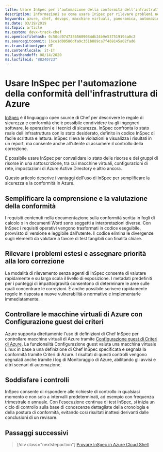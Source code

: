 ```yaml
---
title: Usare InSpec per l'automazione della conformità dell'infrastruttura di Azure
description: Informazioni su come usare InSpec per rilevare problemi nelle distribuzioni di Azure
keywords: azure, chef, devops, macchine virtuali, panoramica, automazione, inspec
ms.date: 03/19/2019
ms.topic: article
ms.custom: devx-track-chef
ms.openlocfilehash: 0c50cd07473565609084db24b9e537519194a0c2
ms.sourcegitcommit: 16ce1d00586dfa9c351b889ca7f469145a02fad6
ms.translationtype: HT
ms.contentlocale: it-IT
ms.lasthandoff: 08/14/2020
ms.locfileid: "88240723"
---
```

# <a name="use-inspec-for-compliance-automation-of-your-azure-infrastructure"></a>Usare InSpec per l'automazione della conformità dell'infrastruttura di Azure

[InSpec](https://www.chef.io/inspec/) è il linguaggio open source di Chef per descrivere le regole di sicurezza e conformità che è possibile condividere tra gli ingegneri software, le operazioni e i tecnici di sicurezza. InSpec confronta lo stato reale dell'infrastruttura con lo stato desiderato, definito in codice InSpec di facile scrittura e lettura. InSpec rileva le violazioni e visualizza i risultati in un report, ma consente anche all'utente di assumere il controllo della correzione.

È possibile usare InSpec per convalidare lo stato delle risorse e dei gruppi di risorse in una sottoscrizione, tra cui macchine virtuali, configurazioni di rete, impostazioni di Azure Active Directory e altro ancora.

Questo articolo descrive i vantaggi dell'uso di InSpec per semplificare la sicurezza e la conformità in Azure.

## <a name="make-compliance-easy-to-understand-and-assess"></a>Semplificare la comprensione e la valutazione della conformità

I requisiti contenuti nella documentazione sulla conformità scritta in fogli di calcolo o in documenti Word sono soggetti a interpretazioni diverse. Con InSpec i requisiti operativi vengono trasformati in codice eseguibile, provvisto di versione e leggibile dall'utente. Il codice elimina le divergenze sugli elementi da valutare a favore di test tangibili con finalità chiare.

## <a name="detect-fleet-wide-issues-and-prioritize-their-remediation"></a>Rilevare i problemi estesi e assegnare priorità alla loro correzione

La modalità di rilevamento senza agenti di InSpec consente di valutare rapidamente e su larga scala il livello di esposizione. I metadati predefiniti per i punteggi di impatto/gravità consentono di determinare le aree sulle quali concentrare le correzioni. È anche possibile scrivere rapidamente regole in risposta a nuove vulnerabilità o normative e implementarle immediatamente.

## <a name="audit-azure-virtual-machines-with-policy-guest-configuration"></a>Controllare le macchine virtuali di Azure con Configurazione guest dei criteri

Azure supporta direttamente l'uso di definizioni di Chef InSpec per controllare macchine virtuali di Azure tramite [Configurazione guest di Criteri di Azure](https://docs.microsoft.com/azure/governance/policy/concepts/guest-configuration). La funzionalità Configurazione guest valuta una macchina virtuale Linux in base a una definizione di Chef InSpec specificata e segnala la conformità tramite Criteri di Azure. I risultati di questi controlli vengono segnalati anche tramite i log di Monitoraggio di Azure, abilitando gli avvisi e altri scenari di automazione.

## <a name="satisfy-audits"></a>Soddisfare i controlli

InSpec consente di rispondere alle richieste di controllo in qualsiasi momento e non solo a intervalli predeterminati, ad esempio con frequenza trimestrale o annuale. Con l'esecuzione continua di test InSpec, si inizia un ciclo di controllo sulla base di conoscenze dettagliate della cronologia e della postura di conformità, evitando così risultati inattesi derivanti dalle conclusioni di un revisore.

## <a name="next-steps"></a>Passaggi successivi

> [!div class="nextstepaction"] 
> [Provare InSpec in Azure Cloud Shell](https://shell.azure.com)